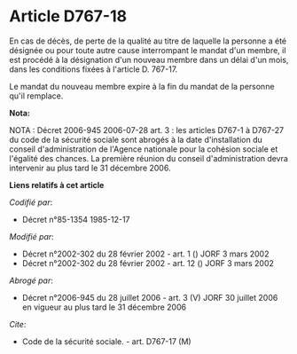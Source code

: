 # Article D767-18

En cas de décès, de perte de la qualité au titre de laquelle la personne a été désignée ou pour toute autre cause
interrompant le mandat d'un membre, il est procédé à la désignation d'un nouveau membre dans un délai d'un mois, dans les
conditions fixées à l'article D. 767-17.

Le mandat du nouveau membre expire à la fin du mandat de la personne qu'il remplace.

**Nota:**

NOTA : Décret 2006-945 2006-07-28 art. 3 : les articles D767-1 à D767-27 du code de la sécurité sociale sont abrogés à la
date d'installation du conseil d'administration de l'Agence nationale pour la cohésion sociale et l'égalité des chances. La
première réunion du conseil d'administration devra intervenir au plus tard le 31 décembre 2006.

**Liens relatifs à cet article**

_Codifié par_:

  - Décret n°85-1354 1985-12-17

_Modifié par_:

  - Décret n°2002-302 du 28 février 2002 - art. 1 () JORF 3 mars 2002
  - Décret n°2002-302 du 28 février 2002 - art. 12 () JORF 3 mars 2002

_Abrogé par_:

  - Décret n°2006-945 du 28 juillet 2006 - art. 3 (V) JORF 30 juillet 2006 en vigueur au plus tard le 31 décembre 2006

_Cite_:

  - Code de la sécurité sociale. - art. D767-17 (M)
